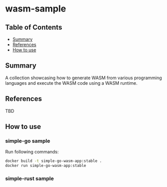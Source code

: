 # wasm-sample

## Table of Contents

- [Summary](#summary)
- [References](#references)
- [How to use](#how-to-use)

## Summary

A collection showcasing how to generate WASM from various programming languages and execute the WASM code using a WASM runtime.

## References

TBD

## How to use

### simple-go sample

Run following commands:

```sh
docker build -t simple-go-wasm-app:stable .
docker run simple-go-wasm-app:stable
```

### simple-rust sample
